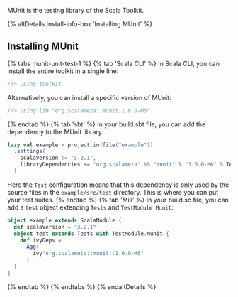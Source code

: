 MUnit is the testing library of the Scala Toolkit.

{% altDetails install-info-box 'Installing MUnit' %}

## Installing MUnit

{% tabs munit-unit-test-1 %}
{% tab 'Scala CLI' %}
In Scala CLI, you can install the entire toolkit in a single line:
```scala
//> using toolkit
```

Alternatively, you can install a specific version of MUnit:
```scala
//> using lib "org.scalameta::munit:1.0.0-M6"
```
{% endtab %}
{% tab 'sbt' %}
In your build.sbt file, you can add the dependency to the MUnit library:
```scala
lazy val example = project.in(file("example"))
  .settings(
    scalaVersion := "3.2.1",
    libraryDependencies += "org.scalameta" %% "munit" % "1.0.0-M6" % Test
  )
```
Here the `Test` configuration means that this dependency is only used by the source files in the `example/src/test` directory.
This is where you can put your test suites.
{% endtab %}
{% tab 'Mill' %}
In your build.sc file, you can add a `test` object extending `Tests` and `TestModule.Munit`:
```scala
object example extends ScalaModule {
  def scalaVersion = "3.2.1"
  object test extends Tests with TestModule.Munit {
    def ivyDeps =
      Agg(
        ivy"org.scalameta::munit::1.0.0-M6"
      )
  }
}
```
{% endtab %}
{% endtabs %}
{% endaltDetails %}
